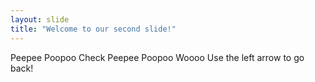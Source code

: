 ```yaml
---
layout: slide
title: "Welcome to our second slide!"
---
```

Peepee Poopoo Check Peepee Poopoo Woooo
Use the left arrow to go back!
